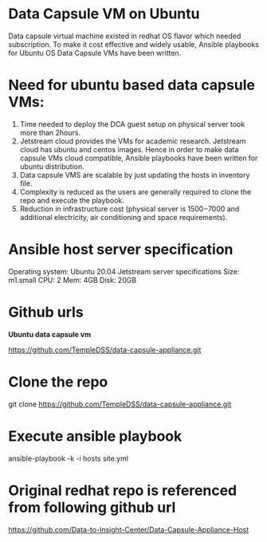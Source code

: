 # Data Capsule VM on Ubuntu

Data capsule virtual machine existed in redhat OS flavor which needed subscription. To make it cost effective and widely usable, Ansible playbooks for Ubuntu OS Data Capsule VMs have been written.

# Need for ubuntu based data capsule VMs:

1. Time needed to deploy the DCA guest setup on physical server took more than 2hours.
2. Jetstream cloud provides the VMs for academic research. Jetstream cloud has ubuntu and centos images. Hence in order to make data capsule VMs cloud compatible, Ansible playbooks have been written for ubuntu distribution.
3. Data capsule VMS are scalable by just updating the hosts in inventory file.
4. Complexity is reduced as the users are generally required to clone the repo and execute the playbook.
5. Reduction in infrastructure cost (physical server is $1500 -$7000 and additional electricity, air conditioning and space requirements).

# Ansible host server specification

Operating system: Ubuntu 20.04
Jetstream server specifications
Size: m1.small
CPU: 2
Mem: 4GB
Disk: 20GB

# Github urls

**Ubuntu data capsule vm**

https://github.com/TempleDSS/data-capsule-appliance.git

# Clone the repo

git clone https://github.com/TempleDSS/data-capsule-appliance.git

# Execute ansible playbook

ansible-playbook -k -i hosts site.yml 

# Original redhat repo is referenced from following github url

https://github.com/Data-to-Insight-Center/Data-Capsule-Appliance-Host
